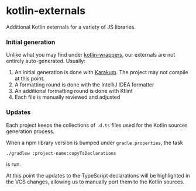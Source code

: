 # kotlin-externals

Additional Kotlin externals for a variety of JS libraries.

### Initial generation

Unlike what you may find under [kotlin-wrappers][1], our externals are not entirely auto-generated.
Usually:

1. An initial generation is done with [Karakum][2]. The project may not compile at this point.
2. A formatting round is done with the IntelliJ IDEA formatter
3. An additional formatting round is done with Ktlint
4. Each file is manually reviewed and adjusted

### Updates

Each project keeps the collections of `.d.ts` files used for the Kotlin sources generation process.

When a npm library version is bumped under `gradle.properties`, the task

```
./gradlew :project-name:copyTsDeclarations
```

is run.

At this point the updates to the TypeScript declarations will be highlighted
in the VCS changes, allowing us to manually port them to the Kotlin sources.

[1]: https://github.com/JetBrains/kotlin-wrappers
[2]: https://github.com/karakum-team/karakum
